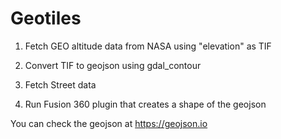 # Geotiles

1. Fetch GEO altitude data from NASA using "elevation" as TIF
2. Convert TIF to geojson using gdal_contour

3. Fetch Street data

4. Run Fusion 360 plugin that creates a shape of the geojson



You can check the geojson at https://geojson.io